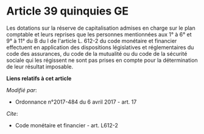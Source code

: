 # Article 39 quinquies GE

Les dotations sur la réserve de capitalisation admises en charge sur le plan comptable et leurs reprises que les personnes
mentionnées aux 1° à 6° et 9° à 11° du B du I de l'article L. 612-2 du code monétaire et financier effectuent en application
des dispositions législatives et réglementaires du code des assurances, du code de la mutualité ou du code de la sécurité
sociale qui les régissent ne sont pas prises en compte pour la détermination de leur résultat imposable.

**Liens relatifs à cet article**

_Modifié par_:

  - Ordonnance n°2017-484 du 6 avril 2017 - art. 17

_Cite_:

  - Code monétaire et financier - art. L612-2
